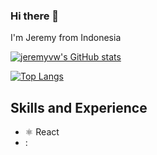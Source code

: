 ### Hi there 👋

I'm Jeremy from Indonesia

<!-- <a href="https://github.com/anuraghazra/github-readme-stats">
  <img align="center" src="https://github-readme-stats.vercel.app/api/top-langs/?username=jeremyvw&repo=github-readme-stats&theme=tokyonight" />
</a>
<a href="https://github.com/anuraghazra/github-readme-stats">
  <img align="center" src="https://github-readme-stats.vercel.app/api?username=jeremyvw&repo=github-readme-stats&theme=tokyonight" />
</a> -->

[![jeremyvw's GitHub stats](https://github-readme-stats.vercel.app/api?username=jeremyvw&show_icons=true&theme=tokyonight)](https://github.com/anuraghazra/github-readme-stats)

[![Top Langs](https://github-readme-stats.vercel.app/api/top-langs/?username=jeremyvw&theme=tokyonight)](https://github.com/anuraghazra/github-readme-stats)

## Skills and Experience
* ⚛️ React
* :



<!--
**jeremyvw/jeremyvw** is a ✨ _special_ ✨ repository because its `README.md` (this file) appears on your GitHub profile.

Here are some ideas to get you started:

- 🔭 I’m currently working on ...
- 🌱 I’m currently learning ...
- 👯 I’m looking to collaborate on ...
- 🤔 I’m looking for help with ...
- 💬 Ask me about ...
- 📫 How to reach me: ...
- 😄 Pronouns: ...
- ⚡ Fun fact: ...
-->
